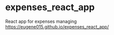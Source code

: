 # expenses_react_app

React app for expenses managing
https://eugene015.github.io/expenses_react_app/
